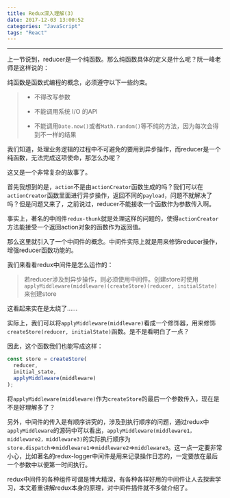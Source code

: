 ```yaml
---
title: Redux深入理解(3)
date: 2017-12-03 13:00:52
categories: "JavaScript"
tags: "React"
---
```


---

上一节说到，reducer是一个纯函数。那么纯函数具体的定义是什么呢？阮一峰老师是这样说的：

纯函数是函数式编程的概念，必须遵守以下一些约束。

> - 不得改写参数
>
>
> - 不能调用系统 I/O 的API
>
>
> - 不能调用`Date.now()`或者`Math.random()`等不纯的方法，因为每次会得到不一样的结果

我们知道，处理业务逻辑的过程中不可避免的要用到异步操作，而reducer是一个纯函数，无法完成这项使命，那怎么办呢？

这又是一个非常复杂的故事了。

首先我想到的是，`action`不是由`actionCreator`函数生成的吗？我们可以在`actionCreator`函数里面进行异步操作，返回不同的`payload`，问题不就解决了吗？但是问题又来了，之前说过，reducer不能接收一个函数作为参数传入啊。

事实上，著名的中间件`redux-thunk`就是处理这样的问题的，使得`actionCreator`方法能接受一个返回action对象的函数作为返回值。

那么这里就引入了一个中间件的概念。中间件实际上就是用来修饰reducer操作，增强reducer函数功能的。

我们来看看redux中间件是怎么运作的：

> 若reducer涉及到异步操作，则必须使用中间件。创建store时使用`applyMiddleware(middleware)(createStore)(reducer, initialState)`来创建store

这看起来实在是太绕了……

实际上，我们可以将`applyMiddleware(middleware)`看成一个修饰器，用来修饰`createStore(reducer, initialState)`函数。是不是看明白了一点？

因此，这个函数我们也能写成这样：

```js
const store = createStore(
  reducer,
  initial_state,
  applyMiddleware(middleware)
);
```

将`applyMiddleware(middleware)`作为`createStore`的最后一个参数传入，现在是不是好理解多了？

另外，中间件的传入是有顺序讲究的，涉及到执行顺序的问题，通过redux中`applyMiddleware`的源码中可以看出，`applyMiddleware(middleware1，middleware2，middleware3)`的实际执行顺序为`store.dispatch`=>`middleware1`=>`middleware2`=>`middleware3`。这一点一定要非常小心，比如著名的redux-logger中间件是用来记录操作日志的，一定要放在最后一个参数中以便第一时间执行。

redux中间件的各种组件可谓是博大精深，有各种各样好用的中间件让人去探索学习，本文着重讲解redux本身的原理，对中间件插件就不多做介绍了。
